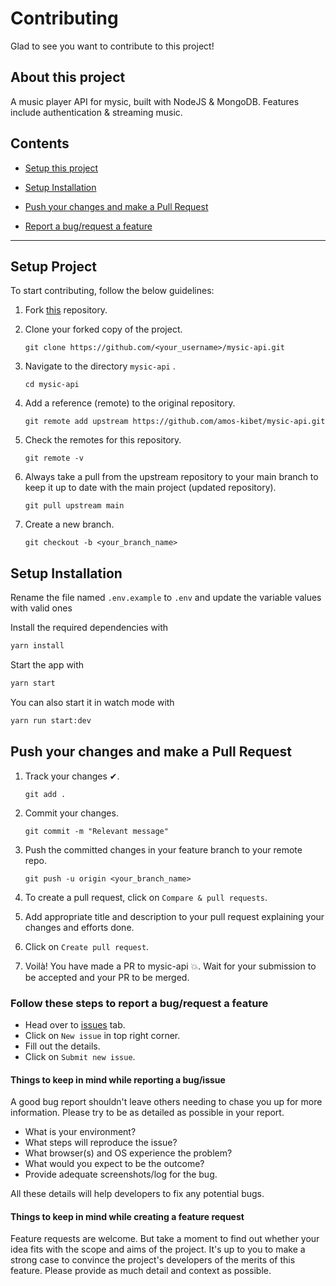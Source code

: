 # Contributing

Glad to see you want to contribute to this project!

## About this project 

A music player API for mysic, built with NodeJS & MongoDB. Features include authentication & streaming music.

## Contents

- [Setup this project](#setup-project)

- [Setup Installation](#setup-installation)

- [Push your changes and make a Pull Request](#push-your-changes-and-make-a-pull-request)

- [Report a bug/request a feature](#follow-these-steps-to-report-a-bugrequest-a-feature)
---

## Setup Project

To start contributing, follow the below guidelines:

1. Fork [this](https://github.com/amos-kibet/mysic-api/fork) repository.

2. Clone your forked copy of the project.

   ```
   git clone https://github.com/<your_username>/mysic-api.git
   ```

3. Navigate to the directory `mysic-api` .

   ```
   cd mysic-api
   ```

4. Add a reference (remote) to the original repository.

   ```
   git remote add upstream https://github.com/amos-kibet/mysic-api.git
   ```

5. Check the remotes for this repository.

   ```
   git remote -v
   ```

6. Always take a pull from the upstream repository to your main branch to keep it up to date with the main project (updated repository).

   ```
   git pull upstream main
   ```

7. Create a new branch.

   ```
   git checkout -b <your_branch_name>
   ```

## Setup Installation 

Rename the file named `.env.example` to `.env` and update the variable values with valid ones

Install the required dependencies with

```sh
yarn install
```

Start the app with

```sh
yarn start
```

You can also start it in watch mode with

```sh
yarn run start:dev
```


## Push your changes and make a Pull Request

1. Track your changes ✔.

    ```
    git add .
    ```

2. Commit your changes.

    ```
    git commit -m "Relevant message"
    ```

3. Push the committed changes in your feature branch to your remote repo.

    ```
    git push -u origin <your_branch_name>
    ```

4. To create a pull request, click on `Compare & pull requests`.

5. Add appropriate title and description to your pull request explaining your changes and efforts done.

6. Click on `Create pull request`.

7. Voilà! You have made a PR to mysic-api 💥. Wait for your submission to be accepted and your PR to be merged.



### Follow these steps to report a bug/request a feature

- Head over to [issues](https://github.com/amos-kibet/mysic-api/issues) tab.
- Click on `New issue` in top right corner.
- Fill out the details.
- Click on `Submit new issue`.

#### Things to keep in mind while reporting a bug/issue

A good bug report shouldn't leave others needing to chase you up for more information.
Please try to be as detailed as possible in your report.

- What is your environment?
- What steps will reproduce the issue?
- What browser(s) and OS experience the problem?
- What would you expect to be the outcome?
- Provide adequate screenshots/log for the bug.

All these details will help developers to fix any potential bugs.

#### Things to keep in mind while creating a feature request

Feature requests are welcome. But take a moment to find out whether your idea fits with the scope and aims of the project.
It's up to you to make a strong case to convince the project's developers of the merits of this feature. Please provide as much detail and context as possible.